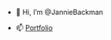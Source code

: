 - 👋 Hi, I’m @JannieBackman
<!-- - 👀 I’m interested in ...
- 🌱 I’m currently learning about cms and how to bu
- 💞️ I’m looking to collaborate on ... -->
- 📫  <a href ="https://janniebackman.vercel.app/"> Portfolio</a>

<!---
JannieBackman/JannieBackman is a ✨ special ✨ repository because its `README.md` (this file) appears on your GitHub profile.
You can click the Preview link to take a look at your changes.
--->
